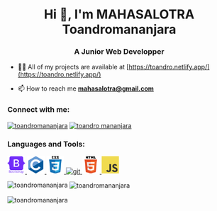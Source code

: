 <h1 align="center">Hi 👋, I'm MAHASALOTRA Toandromananjara</h1>
<h3 align="center">A Junior Web Developper</h3>

- 👨‍💻 All of my projects are available at [https://toandro.netlify.app/](https://toandro.netlify.app/)

- 📫 How to reach me **mahasalotra@gmail.com**

<h3 align="left">Connect with me:</h3>
<p align="left">
<a href="https://www.linkedin.com/in/toandromananjara-mahasalotra-44b289280/" target="_blank"><img align="center" src="https://raw.githubusercontent.com/rahuldkjain/github-profile-readme-generator/master/src/images/icons/Social/linked-in-alt.svg" alt="toandromananjara" height="30" width="40" /></a>
<a href="https://www.facebook.com/anwar.mananjara/" target="_blank"><img align="center" src="https://raw.githubusercontent.com/rahuldkjain/github-profile-readme-generator/master/src/images/icons/Social/facebook.svg" alt="toandro mananjara" height="30" width="40" /></a>
</p>

<h3 align="left">Languages and Tools:</h3>
<p align="left"> <a href="https://getbootstrap.com" target="_blank" rel="noreferrer"> <img src="https://raw.githubusercontent.com/devicons/devicon/master/icons/bootstrap/bootstrap-plain-wordmark.svg" alt="bootstrap" width="40" height="40"/> </a> <a href="https://www.cprogramming.com/" target="_blank" rel="noreferrer"> <img src="https://raw.githubusercontent.com/devicons/devicon/master/icons/c/c-original.svg" alt="c" width="40" height="40"/> </a> <a href="https://www.w3schools.com/css/" target="_blank" rel="noreferrer"> <img src="https://raw.githubusercontent.com/devicons/devicon/master/icons/css3/css3-original-wordmark.svg" alt="css3" width="40" height="40"/> </a> <a href="https://git-scm.com/" target="_blank" rel="noreferrer"> <img src="https://www.vectorlogo.zone/logos/git-scm/git-scm-icon.svg" alt="git" width="40" height="40"/> </a> <a href="https://www.w3.org/html/" target="_blank" rel="noreferrer"> <img src="https://raw.githubusercontent.com/devicons/devicon/master/icons/html5/html5-original-wordmark.svg" alt="html5" width="40" height="40"/> </a> <a href="https://developer.mozilla.org/en-US/docs/Web/JavaScript" target="_blank" rel="noreferrer"> <img src="https://raw.githubusercontent.com/devicons/devicon/master/icons/javascript/javascript-original.svg" alt="javascript" width="40" height="40"/> </a> </p>

<p><img align="left" src="https://github-readme-stats.vercel.app/api/top-langs?username=toandromananjara&show_icons=true&locale=en&layout=compact" alt="toandromananjara" /></p>

<p>&nbsp;<img align="center" src="https://github-readme-stats.vercel.app/api?username=toandromananjara&show_icons=true&locale=en" alt="toandromananjara" /></p>

<p><img align="center" src="https://github-readme-streak-stats.herokuapp.com/?user=toandromananjara&" alt="toandromananjara" /></p>
